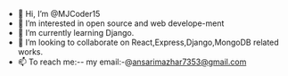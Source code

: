 - 👋 Hi, I’m @MJCoder15
- 👀 I’m interested in open source and web develope-ment
- 🌱 I’m currently learning Django.
- 💞️ I’m looking to collaborate on React,Express,Django,MongoDB related works. 
- 📫 To reach me:-- my email:-@ansarimazhar7353@gmail.com

<!---
MJCoder15/MJCoder15 is a ✨ special ✨ repository because its `README.md` (this file) appears on your GitHub profile.
You can click the Preview link to take a look at your changes.
--->
